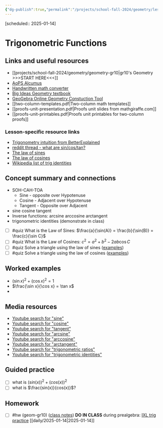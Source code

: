 ```yaml
---
{"dg-publish":true,"permalink":"/projects/school-fall-2024/geometry/lessons/trig-functions/"}
---
```



 [scheduled:: 2025-01-14] 

#  Trigonometric Functions

## Links and useful resources 

- [[projects/school-fall-2024/geometry/geometry-gr10\|gr10's Geometry >>>START HERE<<<]]
- [AoPS Alcumus](https://artofproblemsolving.com/teacher/students)
- [Handwritten math converter](https://webdemo.myscript.com/views/math/index.html#)
- [Big Ideas Geometry textbook](https://bim.easyaccessmaterials.com/?level=12)
- [GeoGebra Online Geometry Constuction Tool](https://www.geogebra.org/geometry?lang=en/)
- [[two-column-templates.pdf|Two-column math templates]]
- [[proofs-unit-presentation.pdf|Proofs unit slides from mathgiraffe.com]]
- [[proofs-unit-printables.pdf|Proofs unit printables for two-column proofs]]


### Lesson-specific resource links


- [Trigonometry intuition from BetterExplained](https://betterexplained.com/articles/intuitive-trigonometry/) 
- [reddit thread - what are sin/cos/tan?](https://www.reddit.com/r/learnmath/comments/9ovbbx/what_actually_are_sin_cos_and_tan/) 
- [The law of sines](https://www.mathsisfun.com/algebra/trig-sine-law.html)
- [The law of cosines](https://www.mathsisfun.com/algebra/trig-cosine-law.html)
- [Wikipedia list of trig identities](https://en.wikipedia.org/wiki/List_of_trigonometric_identities)

## Concept summary and connections

- SOH-CAH-TOA 
    - Sine - opposite over Hypotenuse
    - Cosine - Adjacent over Hypotenuse
    - Tangent - Opposite over Adjacent
- sine  cosine  tangent 
- Inverse functions: arcsine  arccosine  arctangent 
- trigonometric identities (demonstrate in class)

- [ ] #quiz What is the Law of Sines: $\frac{a}{\sin(A)} = \frac{b}{\sin(B)} = \frac{c}{\sin C}$
- [ ] #quiz What is the Law of Cosines: $c^2 = a^2 + b^2 - 2ab \cos C$
- [ ] #quiz Solve a triangle using the law of sines ([examples](https://www.mathsisfun.com/algebra/trig-sine-law.html))
- [ ] #quiz Solve a triangle using the law of cosines ([examples](https://www.mathsisfun.com/algebra/trig-cosine-law.html))

## Worked examples
- $(\sin x)^2 + (\cos x)^2 = 1$
- $\frac{\sin x}{\cos x} = \tan x$
- 


## Media resources

- [Youtube search for "sine"](https://www.youtube.com/results?search_query=sine) 
- [Youtube search for "cosine"](https://www.youtube.com/results?search_query=cosine) 
- [Youtube search for "tangent"](https://www.youtube.com/results?search_query=tangent) 
- [Youtube search for "arcsine"](https://www.youtube.com/results?search_query=arcsine) 
- [Youtube search for "arccosine"](https://www.youtube.com/results?search_query=arccosine) 
- [Youtube search for "arctangent"](https://www.youtube.com/results?search_query=arctangent) 
- [Youtube search for "trigonometric ratios"](https://www.youtube.com/results?search_query=trigonometric%20ratios) 
- [Youtube search for "trigonometric identities"](https://www.youtube.com/results?search_query=trigonometric%20identities) 

## Guided practice

- [ ] what is $(sin(x))^2 + (cos(x))^2$  
- [ ] what is $\frac{sin(x)}{cos(x)}$?  

## Homework

- [ ] #hw (geom-gr10) ([class notes](https://school.ginosterous.com/geometry/lessons/trig-functions)) **DO IN CLASS** during prealgebra: [IXL trig practice](https://www.mathsisfun.com/algebra/trig-cosine-law.html) [[daily/2025-01-14\|2025-01-14]]